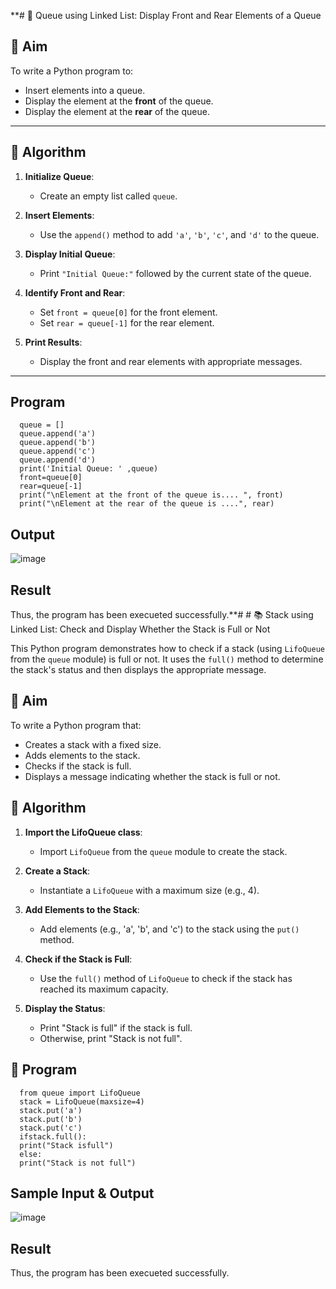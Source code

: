 **# 🔁 Queue using Linked List: Display Front and Rear Elements of a Queue

## 🎯 Aim

To write a Python program to:
- Insert elements into a queue.
- Display the element at the **front** of the queue.
- Display the element at the **rear** of the queue.

---

## 🧠 Algorithm

1. **Initialize Queue**:
   - Create an empty list called `queue`.

2. **Insert Elements**:
   - Use the `append()` method to add `'a'`, `'b'`, `'c'`, and `'d'` to the queue.

3. **Display Initial Queue**:
   - Print `"Initial Queue:"` followed by the current state of the queue.

4. **Identify Front and Rear**:
   - Set `front = queue[0]` for the front element.
   - Set `rear = queue[-1]` for the rear element.

5. **Print Results**:
   - Display the front and rear elements with appropriate messages.

---
## Program
      queue = []
      queue.append('a')
      queue.append('b')
      queue.append('c')
      queue.append('d')
      print('Initial Queue: ' ,queue)
      front=queue[0]
      rear=queue[-1]
      print("\nElement at the front of the queue is.... ", front)
      print("\nElement at the rear of the queue is ....", rear)


## Output
![image](https://github.com/user-attachments/assets/e2eb10bd-b8b3-4250-8bb1-c5b7b05a1d6d)


## Result
Thus, the program has been execueted successfully.**# # 📚 Stack using Linked List: Check and Display Whether the Stack is Full or Not

This Python program demonstrates how to check if a stack (using `LifoQueue` from the `queue` module) is full or not. It uses the `full()` method to determine the stack's status and then displays the appropriate message.

## 🎯 Aim

To write a Python program that:
- Creates a stack with a fixed size.
- Adds elements to the stack.
- Checks if the stack is full.
- Displays a message indicating whether the stack is full or not.

## 🧠 Algorithm

1. **Import the LifoQueue class**:
   - Import `LifoQueue` from the `queue` module to create the stack.

2. **Create a Stack**:
   - Instantiate a `LifoQueue` with a maximum size (e.g., 4).

3. **Add Elements to the Stack**:
   - Add elements (e.g., 'a', 'b', and 'c') to the stack using the `put()` method.

4. **Check if the Stack is Full**:
   - Use the `full()` method of `LifoQueue` to check if the stack has reached its maximum capacity.

5. **Display the Status**:
   - Print "Stack is full" if the stack is full.
   - Otherwise, print "Stack is not full".

## 📝 Program
      from queue import LifoQueue
      stack = LifoQueue(maxsize=4)
      stack.put('a')
      stack.put('b')
      stack.put('c')
      ifstack.full():
      print("Stack isfull")
      else:
      print("Stack is not full")

## Sample Input & Output
![image](https://github.com/user-attachments/assets/effe7fca-dcc7-4cf3-a919-6f10d10fed6f)


## Result
Thus, the program has been execueted successfully.
